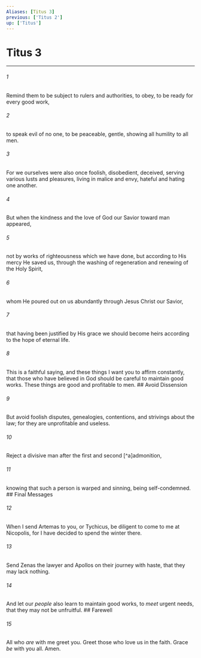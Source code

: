 ```yaml
---
Aliases: [Titus 3]
previous: ['Titus 2']
up: ['Titus']
---
```

# Titus 3

***


###### 1 
Remind them to be subject to rulers and authorities, to obey, to be ready for every good work, 

###### 2 
to speak evil of no one, to be peaceable, gentle, showing all humility to all men. 

###### 3 
For we ourselves were also once foolish, disobedient, deceived, serving various lusts and pleasures, living in malice and envy, hateful and hating one another. 

###### 4 
But when the kindness and the love of God our Savior toward man appeared, 

###### 5 
not by works of righteousness which we have done, but according to His mercy He saved us, through the washing of regeneration and renewing of the Holy Spirit, 

###### 6 
whom He poured out on us abundantly through Jesus Christ our Savior, 

###### 7 
that having been justified by His grace we should become heirs according to the hope of eternal life. 

###### 8 
This is a faithful saying, and these things I want you to affirm constantly, that those who have believed in God should be careful to maintain good works. These things are good and profitable to men. ## Avoid Dissension 

###### 9 
But avoid foolish disputes, genealogies, contentions, and strivings about the law; for they are unprofitable and useless. 

###### 10 
Reject a divisive man after the first and second [^a]admonition, 

###### 11 
knowing that such a person is warped and sinning, being self-condemned. ## Final Messages 

###### 12 
When I send Artemas to you, or Tychicus, be diligent to come to me at Nicopolis, for I have decided to spend the winter there. 

###### 13 
Send Zenas the lawyer and Apollos on their journey with haste, that they may lack nothing. 

###### 14 
And let our _people_ also learn to maintain good works, to _meet_ urgent needs, that they may not be unfruitful. ## Farewell 

###### 15 
All who _are_ with me greet you. Greet those who love us in the faith. Grace _be_ with you all. Amen.
